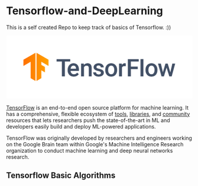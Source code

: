 # Tensorflow-and-DeepLearning
This is a self created Repo to keep track of basics of Tensorflow. :))
<div align="center">
  <img src="https://github.com/jayanthj737/Tensorflow-and-DeepLearning/blob/master/tf.png">
</div>

[TensorFlow](https://www.tensorflow.org/) is an end-to-end open source platform
for machine learning. It has a comprehensive, flexible ecosystem of
[tools](https://www.tensorflow.org/resources/tools),
[libraries](https://www.tensorflow.org/resources/libraries-extensions), and
[community](https://www.tensorflow.org/community) resources that lets
researchers push the state-of-the-art in ML and developers easily build and
deploy ML-powered applications.

TensorFlow was originally developed by researchers and engineers working on the
Google Brain team within Google's Machine Intelligence Research organization to
conduct machine learning and deep neural networks research. 

## Tensorflow Basic Algorithms
